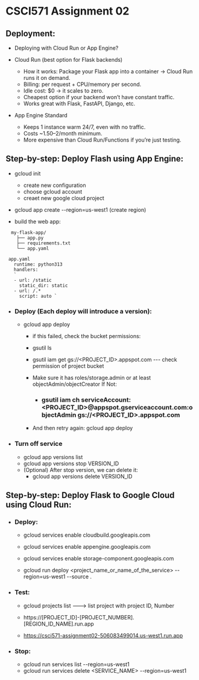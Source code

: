 # CSCI571 Assignment 02

## Deployment:
 - Deploying with Cloud Run or App Engine?
 - Cloud Run (best option for Flask backends)
   - How it works: Package your Flask app into a container → Cloud Run runs it on demand.
   - Billing: per request + CPU/memory per second.
   - Idle cost: $0 → it scales to zero.
   - Cheapest option if your backend won’t have constant traffic.
   - Works great with Flask, FastAPI, Django, etc.
 
 - App Engine Standard
   - Keeps 1 instance warm 24/7, even with no traffic.
   - Costs ~$1.50–$2/month minimum.
   - More expensive than Cloud Run/Functions if you’re just testing.


## Step-by-step: Deploy Flash using App Engine:
 - gcloud init
   - create new configuration
   - choose gcloud account
   - creaet new google cloud project

 - gcloud app create --region=us-west1 (create region)

 - build the web app:
```
  my-flask-app/
    ├── app.py
    ├── requirements.txt
    └── app.yaml
```
```
 app.yaml
   runtime: python313
   handlers:
   `
   - url: /static
     static_dir: static
   - url: /.*
     script: auto `
 ``` 

 - ### Deploy (Each deploy will introduce a version):
   - gcloud app deploy
     - if this failed, check the bucket permissions:
     - gsutil ls
     - gsutil iam get gs://<PROJECT_ID>.appspot.com   --- check permission of project bucket
     - Make sure it has roles/storage.admin or at least objectAdmin/objectCreator
       If Not:
       - ### gsutil iam ch serviceAccount:<PROJECT_ID>@appspot.gserviceaccount.com:objectAdmin gs://<PROJECT_ID>.appspot.com

     - And then retry again: gcloud app deploy

 - ### Turn off service
   - gcloud app versions list
   - gcloud app versions stop VERSION_ID
   - (Optional) After stop version, we can delete it:
     - gcloud app versions delete VERSION_ID



## Step-by-step: Deploy Flask to Google Cloud using Cloud Run:

 - ### Deploy:
   - gcloud services enable cloudbuild.googleapis.com
   - gcloud services enable appengine.googleapis.com
   - gcloud services enable storage-component.googleapis.com
   
   - gcloud run deploy <project_name_or_name_of_the_service> --region=us-west1 --source .


 - ### Test:
   - gcloud projects list ---> list project with project ID, Number

   - https://[PROJECT_ID]-[PROJECT_NUMBER].[REGION_ID_NAME].run.app
   - https://csci571-assignment02-506083499014.us-west1.run.app


 - ### Stop:
   - gcloud run services list --region=us-west1
   - gcloud run services delete <SERVICE_NAME> --region=us-west1

